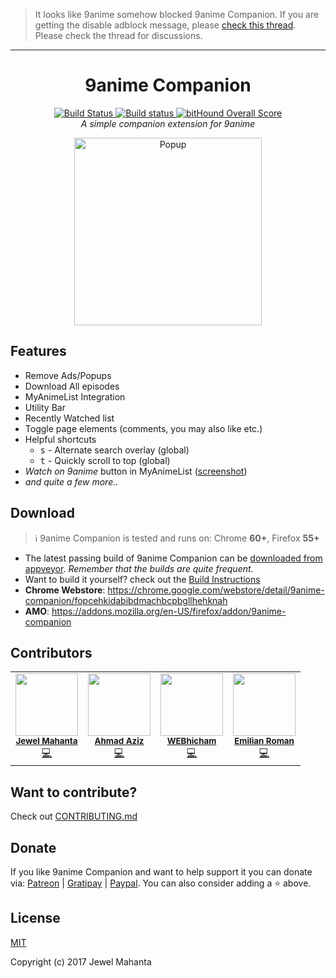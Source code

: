 > It looks like 9anime somehow blocked 9anime Companion. If you are getting the disable adblock message, please
> [check this thread](https://github.com/lap00zza/9anime-Companion/issues/97). Please check the thread for discussions.

<hr>

<h1 align="center">
  9anime Companion
</h1>
<p align="center">
  <a href="https://travis-ci.org/lap00zza/9anime-Companion">
    <img alt="Build Status" src="https://travis-ci.org/lap00zza/9anime-Companion.svg?branch=master">
  </a>
  <a href="https://ci.appveyor.com/project/lap00zza/9anime-companion/branch/master">
    <img alt="Build status" src="https://ci.appveyor.com/api/projects/status/glkjys3aw8y9m8vb/branch/master?svg=true">
  </a>
  <a href="https://www.bithound.io/github/lap00zza/9anime-Companion">
    <img alt="bitHound Overall Score" src="https://www.bithound.io/github/lap00zza/9anime-Companion/badges/score.svg">
  </a>
  <br>
  <em>A simple companion extension for 9anime</em>
</p>
<p align="center">
  <img src="https://image.ibb.co/n59b0m/9ac.png" height="300px" width="auto" alt="Popup">
</p>

## Features
* Remove Ads/Popups
* Download All episodes
* MyAnimeList Integration
* Utility Bar
* Recently Watched list
* Toggle page elements (comments, you may also like etc.)
* Helpful shortcuts
  * <kbd>s</kbd> - Alternate search overlay (global)
  * <kbd>t</kbd> - Quickly scroll to top (global)
* *Watch on 9anime* button in MyAnimeList ([screenshot](https://image.ibb.co/iBw25m/1.png))
* *and quite a few more..*

## Download
> :information_source: 9anime Companion is tested and runs on: Chrome **60+**, Firefox **55+**
* The latest passing build of 9anime Companion can be [downloaded from appveyor](https://ci.appveyor.com/project/lap00zza/9anime-Companion/build/artifacts?branch=master). *Remember that the builds are quite frequent.*
* Want to build it yourself? check out the [Build Instructions](https://github.com/lap00zza/9anime-Companion/wiki/Build-Instructions)
* **Chrome Webstore**: https://chrome.google.com/webstore/detail/9anime-companion/fopcehkidabibdmachbcpbgllhehknah
* **AMO**: https://addons.mozilla.org/en-US/firefox/addon/9anime-companion

## Contributors
<!-- Template taken from: https://github.com/kentcdodds/all-contributors -->
<table>
    <tr align="center">
        <td>
            <img src="https://avatars.githubusercontent.com/u/8621583" width="100px"><br>
            <sub>
                <strong>
                    <a href="https://github.com/lap00zza">Jewel Mahanta</a>
                </strong>
            </sub><br>
            <a href="https://github.com/lap00zza/9anime-Companion/commits?author=lap00zza">💻</a>
        </td>
        <td>
            <img src="https://avatars.githubusercontent.com/u/10068719" width="100px"><br>
            <sub>
                <strong>
                    <a href="https://github.com/densityx">Ahmad Aziz</a>
                </strong>
            </sub><br>
            <a href="https://github.com/lap00zza/9anime-Companion/commits?author=densityx">💻</a>
        </td>
        <td>
            <img src="https://avatars.githubusercontent.com/u/27362642" width="100px"><br>
            <sub>
                <strong>
                    <a href="https://github.com/WEBhicham">WEBhicham</a>
                </strong>
            </sub><br>
            <a href="https://github.com/lap00zza/9anime-Companion/commits?author=WEBhicham">💻</a>
        </td>
        <td>
            <img src="https://avatars.githubusercontent.com/u/10241434" width="100px"><br>
            <sub>
                <strong>
                    <a href="https://github.com/yumiris">Emilian Roman</a>
                </strong>
            </sub><br>
            <a href="https://github.com/lap00zza/9anime-Companion/commits?author=yumiris">💻</a>
        </td>
    </tr>
</table>

## Want to contribute?
Check out [CONTRIBUTING.md](https://github.com/lap00zza/9anime-Companion/blob/master/.github/CONTRIBUTING.md)

## Donate
If you like 9anime Companion and want to help support it you can donate via: [Patreon](https://www.patreon.com/lap00zza) | [Gratipay](https://gratipay.com/9anime-Companion) | [Paypal](https://www.paypal.me/lapoozza). You can also consider adding a :star: above.

## License
[MIT](https://github.com/lap00zza/9anime-Companion/blob/master/LICENSE)

Copyright (c) 2017 Jewel Mahanta
